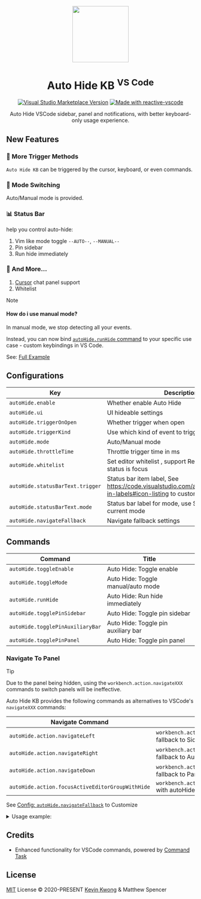 <p align="center">
<img  src="https://github.com/kvoon3/vscode-autohide-kb/blob/main/res/icon.png?raw=true" height="150" />
</p>

<h1 align="center">Auto Hide KB <sup>VS Code</sup></h1>

<p align="center">
<a href="https://marketplace.visualstudio.com/items?itemName=kevin-kwong.vscode-autohide-keyboard" target="__blank"><img alt="Visual Studio Marketplace Version" src="https://img.shields.io/visual-studio-marketplace/v/kevin-kwong.vscode-autohide-keyboard?label=VS%20Code%20Marketplace&color=eee"></a>
<a href="https://kermanx.github.io/reactive-vscode/" target="__blank"><img src="https://img.shields.io/badge/made_with-reactive--vscode-%23eee?style=flat"  alt="Made with reactive-vscode" /></a>
</p>

<p align="center">
Auto Hide VSCode sidebar, panel and notifications, with better keyboard-only usage experience.
</p>

## New Features

### 🎯 More Trigger Methods

`Auto Hide KB` can be triggered by the cursor, keyboard, or even commands.

### 🔄 Mode Switching

Auto/Manual mode is provided.

### 📊 Status Bar

help you control auto-hide:

1. Vim like mode toggle `--AUTO--`, `--MANUAL--`
2. Pin sidebar
3. Run hide immediately

### 🚀 And More...

1. [Cursor](https://www.trycursor.com) chat panel support
2. Whitelist

> [!NOTE]
> #### How do i use manual mode?
>
> In manual mode, we stop detecting all your events.
>
> Instead, you can now bind [`autoHide.runHide` command](./#commands) to your specific use case - custom keybindings in VS Code.
>
> See: [Full Example](./examples)

## Configurations

<!-- configs -->

| Key                              | Description                                                                                                            | Type            | Default                                                                                                    |
| -------------------------------- | ---------------------------------------------------------------------------------------------------------------------- | --------------- | ---------------------------------------------------------------------------------------------------------- |
| `autoHide.enable`                | Whether enable Auto Hide                                                                                               | `boolean`       | `true`                                                                                                     |
| `autoHide.ui`                    | UI hideable settings                                                                                                   | `object`        | `{"sidebar":true,"auxiliaryBar":true,"panel":true,"references":false,"notifications":true,"cursor":false}` |
| `autoHide.triggerOnOpen`         | Whether trigger when open                                                                                              | `boolean`       | `true`                                                                                                     |
| `autoHide.triggerKind`           | Use which kind of event to trigger hide                                                                                | `array`         | `["mouse","command","keyboard"]`                                                                           |
| `autoHide.mode`                  | Auto/Manual mode                                                                                                       | `string`        | `"auto"`                                                                                                   |
| `autoHide.throttleTime`          | Throttle trigger time in ms                                                                                            | `number`        | `500`                                                                                                      |
| `autoHide.whitelist`             | Set editor whitelist , support RegExp, default match status is focus                                                   | `array`         | `["git","output",{"match":"debug","status":["visible"]}]`                                                  |
| `autoHide.statusBarText.trigger` | Status bar item label, See https://code.visualstudio.com/api/references/icons-in-labels#icon-listing to customize icon | `string`        | `"$(eye-closed)"`                                                                                          |
| `autoHide.statusBarText.mode`    | Status bar label for mode, use $(mode) to get current mode                                                             | `string,object` | `"-- $(mode) --"`                                                                                          |
| `autoHide.navigateFallback`      | Navigate fallback settings                                                                                             | `object`        | `{"left":"sidebar","right":"auxiliaryBar","down":"panel"}`                                                 |

<!-- configs -->

## Commands

<!-- commands -->

| Command                          | Title                               |
| -------------------------------- | ----------------------------------- |
| `autoHide.toggleEnable`          | Auto Hide: Toggle enable            |
| `autoHide.toggleMode`            | Auto Hide: Toggle manual/auto mode  |
| `autoHide.runHide`               | Auto Hide: Run hide immediately     |
| `autoHide.togglePinSidebar`      | Auto Hide: Toggle pin sidebar       |
| `autoHide.togglePinAuxiliaryBar` | Auto Hide: Toggle pin auxiliary bar |
| `autoHide.togglePinPanel`        | Auto Hide: Toggle pin panel         |

<!-- commands -->

### Navigate To Panel

> [!Tip]
> Due to the panel being hidden, using the `workbench.action.navigateXXX` commands to switch panels will be ineffective.

Auto Hide KB provides the following commands as alternatives to VSCode's `navigateXXX` commands:

| Navigate Command                                 | Description                                                     |
| ------------------------------------------------ | --------------------------------------------------------------- |
| `autoHide.action.navigateLeft`                   | `workbench.action.navigateLeft` with fallback to Sidebar        |
| `autoHide.action.navigateRight`                  | `workbench.action.navigateRight` with fallback to Auxiliary Bar |
| `autoHide.action.navigateDown`                   | `workbench.action.navigateDown` with fallback to Panel          |
| `autoHide.action.focusActiveEditorGroupWithHide` | `workbench.action.focusActiveEditorGroup` with autoHide         |

See [Config: `autoHide.navigateFallback`](#configurations) to Customize

<details>
<summary>Usage example:</summary>

[Full Example](./examples/navigate)

Navigate to panel:

1. editor -> panel:

    ```jsonc
    // keybindings.json
    [
      {
        "key": "ctrl+w down",
        "command": "autoHide.action.navigateDown",
        "when": "editorFocus"
      }
    ]
    ```

2. panel -> editor:

    ```jsonc
    // keybindings.json
    [
      {
        "key": "ctrl+w up",
        "command": "autoHide.action.focusActiveEditorGroupWithHide",
        "when": "panelFocus"
      }
    ]
    ```
</details>

## Credits

- Enhanced functionality for VSCode commands, powered by [Command Task](https://github.com/kvoon3/vscode-command-task)

## License

[MIT](./LICENSE.md) License © 2020-PRESENT [Kevin Kwong](https://github.com/kvoon3) & Matthew Spencer
